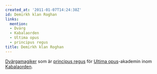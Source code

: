 ```yaml
---
created_at: '2011-01-07T14:24:38Z'
id: Demirkh klan Roghan
links:
  mention:
  - Dvärg
  - Kabalaorden
  - Ultima opus
  - principus regus
title: Demirkh klan Roghan
---
```


[Dvärgamagiker] som är [principus regus] för [Ultima opus]-akademin inom [Kabalaorden].

  [Dvärgamagiker]: Dvärg
  [principus regus]: principus_regus
  [Ultima opus]: Ultima_opus
  [Kabalaorden]: Kabalaorden

